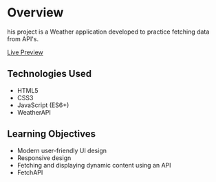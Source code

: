 # Overview

his project is a Weather application developed to practice fetching data from API's.

[Live Preview](https://batoomer.github.io/web-dev-toy-projects/weather-app/index.html)

## Technologies Used

- HTML5
- CSS3
- JavaScript (ES6+)
- WeatherAPI


## Learning Objectives

- Modern user-friendly UI design
- Responsive design
- Fetching and displaying dynamic content using an API
- FetchAPI
